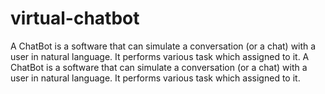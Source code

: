 # virtual-chatbot
A ChatBot is a software that can simulate a conversation (or a chat) with a user in natural language. It performs various task which assigned to it.
A ChatBot is a software that can simulate a conversation (or a chat) with a user in natural language. It performs various task which assigned to it.
